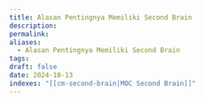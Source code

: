 ```yaml
---
title: Alasan Pentingnya Memiliki Second Brain
description: 
permalink: 
aliases:
  - Alasan Pentingnya Memiliki Second Brain
tags: 
draft: false
date: 2024-10-13
indexes: "[[cm-second-brain|MOC Second Brain]]"
---
```

